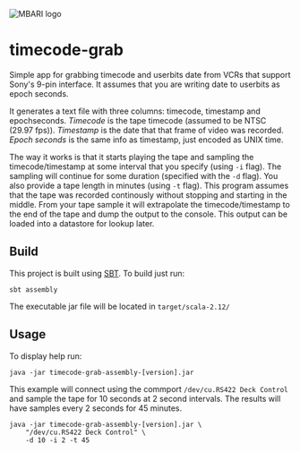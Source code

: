 ![MBARI logo](src/site/resources/logo-mbari-3b.png)
# timecode-grab

Simple app for grabbing timecode and userbits date from VCRs that support Sony's 9-pin interface. It assumes that you are writing date to userbits as epoch seconds. 

It generates a text file with three columns: timecode, timestamp and epochseconds. _Timecode_ is the tape timecode (assumed to be NTSC (29.97 fps)). _Timestamp_ is the date that that frame of video was recorded. _Epoch seconds_ is the same info as timestamp, just encoded as UNIX time. 

The way it works is that it starts playing the tape and sampling the timecode/timestamp at some interval that you specify (using `-i` flag). The sampling will continue for some duration (specified with the `-d` flag). You also provide a tape length in minutes (using `-t` flag). This program assumes that the tape was recorded continously without stopping and starting in the middle. From your tape sample it will extrapolate the timecode/timestamp to the end of the tape and dump the output to the console. This output can be loaded into a datastore for lookup later.

## Build

This project is built using [SBT](http://www.scala-sbt.org/). To build just run:

`sbt assembly`

The executable jar file will be located in `target/scala-2.12/`

## Usage

To display help run:

`java -jar timecode-grab-assembly-[version].jar`

This example will connect using the commport `/dev/cu.RS422 Deck Control` and sample the tape for 10 seconds at 2 second intervals. The results will have samples every 2 seconds for 45 minutes.

```
java -jar timecode-grab-assembly-[version].jar \
    "/dev/cu.RS422 Deck Control" \
    -d 10 -i 2 -t 45
```



